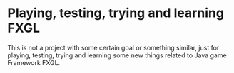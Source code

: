 # Playing, testing, trying and learning FXGL
This is not a project with some certain goal or something similar,
just for playing, testing, trying and learning
some new things related to Java game Framework FXGL.
